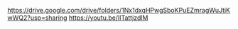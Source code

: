 https://drive.google.com/drive/folders/1Nx1dxqHPwgSboKPuEZmragWuJtiKwWQ2?usp=sharing
https://youtu.be/IlTattjzdlM
